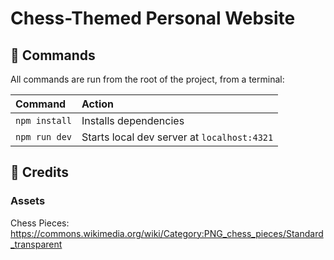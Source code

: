 # Chess-Themed Personal Website

## 🧞 Commands

All commands are run from the root of the project, from a terminal:

| Command       | Action                                      |
| :------------ | :------------------------------------------ |
| `npm install` | Installs dependencies                       |
| `npm run dev` | Starts local dev server at `localhost:4321` |

## 👀 Credits

### Assets

Chess Pieces: https://commons.wikimedia.org/wiki/Category:PNG_chess_pieces/Standard_transparent
